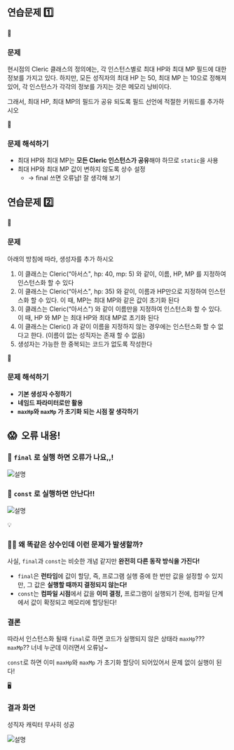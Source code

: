 ## 연습문제 1️⃣

<aside>
🔎

### 문제

현시점의 Cleric 클래스의 정의에는, 각 인스턴스별로 최대 HP와 최대 MP 필드에 대한 정보를 가지고 있다. 하지만, 모든 성직자의 최대 HP 는 50, 최대 MP 는 10으로 정해져 있어, 각 인스턴스가 각각의 정보를 가지는 것은 메모리 낭비이다.

그래서, 최대 HP, 최대 MP의 필드가 공유 되도록 필드 선언에 적절한 키워드를 추가하시오

</aside>

<aside>
📝

### 문제 해석하기

- 최대 HP와 최대 MP는 **모든 Cleric 인스턴스가 공유**해야 하므로 `static`을 사용
- 최대 HP와 최대 MP 값이 변하지 않도록 상수 설정
    - → final 쓰면 오류남! 잘 생각해 보기
</aside>

## 연습문제 2️⃣

<aside>
🔎

### 문제

아래의 방침에 따라, 생성자를 추가 하시오

1. 이 클래스는 Cleric(“아서스", hp: 40, mp: 5) 와 같이, 이름, HP, MP 를 지정하여 인스턴스화 할 수 있다
2. 이 클래스는 Cleric(“아서스", hp: 35) 와 같이, 이름과 HP만으로 지정하여 인스턴스화 할 수 있다. 이 때, MP는 최대 MP와 같은 값이 초기화 된다
3. 이 클래스는 Cleric(“아서스") 와 같이 이름만을 지정하여 인스턴스화 할 수 있다. 이 때, HP 와 MP 는 최대 HP와 최대 MP로 초기화 된다
4. 이 클래스는 Cleric() 과 같이 이름을 지정하지 않는 경우에는 인스턴스화 할 수 없다고 한다. (이름이 없는 성직자는 존재 할 수 없음)
5. 생성자는 가능한 한 중복되는 코드가 없도록 작성한다
</aside>

<aside>
📝

### 문제 해석하기

- **기본 생성자 수정하기**
- **네임드 파라미터로만 활용**
- **`maxHp`와 `maxMp` 가 초기화 되는 시점 잘 생각하기**
</aside>

## 😱  오류 내용!

### 📍 `final` 로 실행 하면 오류가 나요,,!

![설명](https://github.com/complete0415Jiyoung/modu-3-dart-study/blob/master/assets/image/homework/image5.png?raw=true)

### 📍 `const` 로 실행하면 안난다!!

![설명](https://github.com/complete0415Jiyoung/modu-3-dart-study/blob/master/assets/image/homework/image6.png?raw=true)

<aside>
💡

### 🤦‍♀️ 왜 똑같은 상수인데  이런 문제가 발생할까?

사실, `final`과  `const`는 비슷한 개념 같지만 **완전히 다른 동작 방식을 가진다!**

- `final`은 **런타임**에 값이 할당, 즉, 프로그램 실행 중에 한 번만 값을 설정할 수 있지만, 그 값은 **실행할 때까지 결정되지 않는다!**
- `const`는 **컴파일 시점**에서 값을 **이미 결정,** 프로그램이 실행되기 전에, 컴파일 단계에서 값이 확정되고 메모리에 할당된다!

### 결론

따라서 인스턴스화 될때 `final`로 하면 코드가 실행되지 않은 상태라 `maxHp`??? `maxMp`?? 너네 누군데 이러면서 오류남~

`const`로 하면 이미 `maxHp`와 `maxMp` 가 초기화 할당이 되어있어서 문제 없이 실행이 된다!

</aside>

<aside>
🖥️

### 결과 화면

성직자 캐릭터 무사히 성공

![설명](https://github.com/complete0415Jiyoung/modu-3-dart-study/blob/master/assets/image/homework/image4.png?raw=true)

</aside>